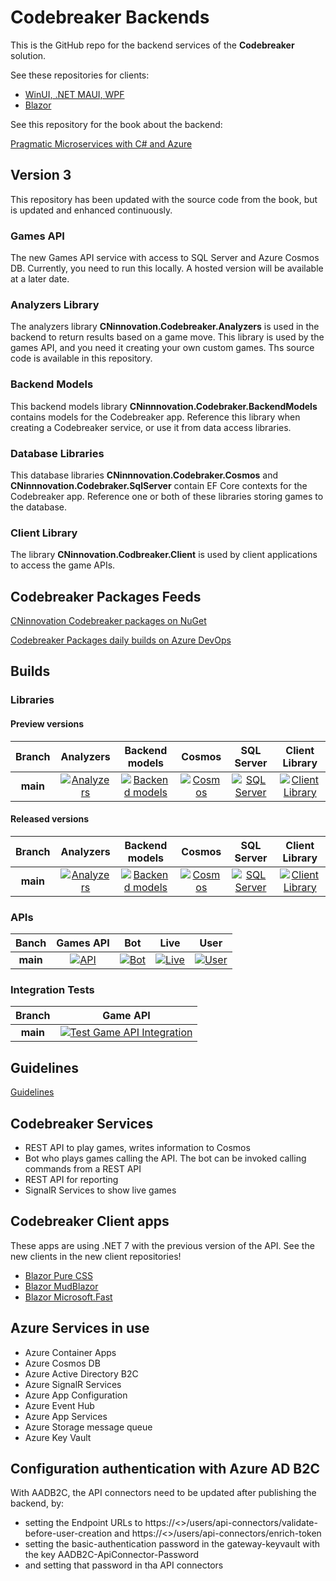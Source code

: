 # Codebreaker Backends

This is the GitHub repo for the backend services of the **Codebreaker** solution.

See these repositories for clients:

* [WinUI, .NET MAUI, WPF](https://github.com/codebreakerapp/Codebreaker.Xaml)
* [Blazor](https://github.com/codebreakerapp/Codebreaker.Blazor)

See this repository for the book about the backend:

[Pragmatic Microservices with C# and Azure](https://github.com/PacktPublishing/Pragmatic-Microservices-with-CSharp-and-Azure/)

## Version 3

This repository has been updated with the source code from the book, but is updated and enhanced continuously.

### Games API

The new Games API service with access to SQL Server and Azure Cosmos DB. Currently, you need to run this locally. A hosted version will be available at a later date.

### Analyzers Library

The analyzers library **CNinnovation.Codebreaker.Analyzers** is used in the backend to return results based on a game move. This library is used by the games API, and you need it creating your own custom games. Ths source code is available in this repository.

### Backend Models

This backend models library **CNinnnovation.Codebraker.BackendModels** contains models for the Codebreaker app. Reference this library when creating a Codebreaker service, or use it from data access libraries.

### Database Libraries

This database libraries **CNinnnovation.Codebraker.Cosmos** and **CNinnnovation.Codebraker.SqlServer** contain EF Core contexts for the Codebreaker app. Reference one or both of these libraries storing games to the database.

### Client Library

The library **CNinnovation.Codbreaker.Client** is used by client applications to access the game APIs.

## Codebreaker Packages Feeds

[CNinnovation Codebreaker packages on NuGet](https://www.nuget.org/packages?q=cninnovation.codebreaker)

[Codebreaker Packages daily builds on Azure DevOps](https://pkgs.dev.azure.com/cnilearn/codebreakerpackages/_packaging/codebreaker/nuget/v3/index.json)

## Builds

### Libraries

#### Preview versions

|Branch|Analyzers|Backend models|Cosmos|SQL Server|Client Library|
|:--:|:--:|:--:|:--:|:--:|:--:|
**main**|[![Analyzers](https://github.com/CodebreakerApp/Codebreaker.Backend/actions/workflows/codebreaker-lib-analyzers.yml/badge.svg)](https://github.com/CodebreakerApp/Codebreaker.Backend/actions/workflows/codebreaker-lib-analyzers.yml)|[![Backend models](https://github.com/CodebreakerApp/Codebreaker.Backend/actions/workflows/codebreaker-lib-backendmodels.yml/badge.svg)](https://github.com/CodebreakerApp/Codebreaker.Backend/actions/workflows/codebreaker-lib-backendmodels.yml)|[![Cosmos](https://github.com/CodebreakerApp/Codebreaker.Backend/actions/workflows/codebreaker-lib-cosmos.yml/badge.svg)](https://github.com/CodebreakerApp/Codebreaker.Backend/actions/workflows/codebreaker-lib-cosmos.yml)|[![SQL Server](https://github.com/CodebreakerApp/Codebreaker.Backend/actions/workflows/codebreaker-lib-sqlserver.yml/badge.svg)](https://github.com/CodebreakerApp/Codebreaker.Backend/actions/workflows/codebreaker-lib-sqlserver.yml)|[![Client Library](https://github.com/CodebreakerApp/Codebreaker.Backend/actions/workflows/codebreaker-lib-client.yml/badge.svg)](https://github.com/CodebreakerApp/Codebreaker.Backend/actions/workflows/codebreaker-lib-client.yml)

#### Released versions

|Branch|Analyzers|Backend models|Cosmos|SQL Server|Client Library|
|:--:|:--:|:--:|:--:|:--:|:--:|
**main**|[![Analyzers](https://github.com/CodebreakerApp/Codebreaker.Backend/actions/workflows/codebreaker-lib-analyzers-stable.yml/badge.svg)](https://github.com/CodebreakerApp/Codebreaker.Backend/actions/workflows/codebreaker-lib-analyzers-stable.yml)|[![Backend models](https://github.com/CodebreakerApp/Codebreaker.Backend/actions/workflows/codebreaker-lib-backendmodels-stable.yml/badge.svg)](https://github.com/CodebreakerApp/Codebreaker.Backend/actions/workflows/codebreaker-lib-backendmodels-stable.yml)|[![Cosmos](https://github.com/CodebreakerApp/Codebreaker.Backend/actions/workflows/codebreaker-lib-cosmos-stable.yml/badge.svg)](https://github.com/CodebreakerApp/Codebreaker.Backend/actions/workflows/codebreaker-lib-cosmos-stable.yml)|[![SQL Server](https://github.com/CodebreakerApp/Codebreaker.Backend/actions/workflows/codebreaker-lib-sqlserver-stable.yml/badge.svg)](https://github.com/CodebreakerApp/Codebreaker.Backend/actions/workflows/codebreaker-lib-sqlserver-stable.yml)|[![Client Library](https://github.com/CodebreakerApp/Codebreaker.Backend/actions/workflows/codebreaker-lib-client-stable.yml/badge.svg)](https://github.com/CodebreakerApp/Codebreaker.Backend/actions/workflows/codebreaker-lib-client-stable.yml)

### APIs

|Banch|Games API|Bot|Live|User|
|:--:|:--:|:--:|:--:|:--:|
**main**|[![API](https://github.com/CNILearn/codebreaker/actions/workflows/codebreakerapi-AutoDeployTrigger-ee54dca3-868c-4c78-9b6c-72e2c6719e10.yml/badge.svg)](https://github.com/CNILearn/codebreaker/actions/workflows/codebreakerapi-AutoDeployTrigger-ee54dca3-868c-4c78-9b6c-72e2c6719e10.yml)|[![Bot](https://github.com/CNILearn/codebreaker/actions/workflows/codebreaker-bot.yml/badge.svg)](https://github.com/CNILearn/codebreaker/actions/workflows/codebreaker-bot.yml)|[![Live](https://github.com/CNILearn/codebreaker/actions/workflows/codebreaker-live.yml/badge.svg)](https://github.com/CNILearn/codebreaker/actions/workflows/codebreaker-live.yml)|[![User](https://github.com/CNILearn/codebreaker/actions/workflows/codebreaker-user.yml/badge.svg)](https://github.com/CNILearn/codebreaker/actions/workflows/codebreaker-user.yml)

### Integration Tests

|Branch|Game API|
|:--:|:--:|
**main**|[![Test Game API Integration](https://github.com/CNinnovation/codebreaker/actions/workflows/codebreakerapi-integrationtests.yml/badge.svg)](https://github.com/CNinnovation/codebreaker/actions/workflows/codebreakerapi-integrationtests.yml)

## Guidelines

[Guidelines](guidelines.md)

## Codebreaker Services

* REST API to play games, writes information to Cosmos
* Bot who plays games calling the API. The bot can be invoked calling commands from a REST API
* REST API for reporting
* SignalR Services to show live games

## Codebreaker Client apps

These apps are using .NET 7 with the previous version of the API. See the new clients in the new client repositories!

* [Blazor Pure CSS](https://codebreaker-pure.azurewebsites.net/)
* [Blazor MudBlazor](https://codebreaker-mud.azurewebsites.net/)
* [Blazor Microsoft.Fast](https://codebreaker-fast.azurewebsites.net/)

## Azure Services in use

* Azure Container Apps
* Azure Cosmos DB
* Azure Active Directory B2C
* Azure SignalR Services
* Azure App Configuration
* Azure Event Hub
* Azure App Services
* Azure Storage message queue
* Azure Key Vault

## Configuration authentication with Azure AD B2C

With AADB2C, the API connectors need to be updated after publishing the backend, by:

- setting the Endpoint URLs to https://<<gateway>>/users/api-connectors/validate-before-user-creation and https://<<gateway>>/users/api-connectors/enrich-token
- setting the basic-authentication password in the gateway-keyvault with the key AADB2C-ApiConnector-Password
- and setting that password in tha API connectors
